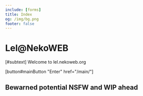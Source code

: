 ```yaml
---
include: [forms]
title: Index
og: /img/bg.png
footer: false
---
```


<!-- move main text to left and add a list of pages on the right ref: https://svelte.dev/ -->

# Lel@NekoWEB

[#subtext]
    Welcome to lel.nekoweb.org

[button#mainButton "Enter" href="/main/"]

## Bewarned potential NSFW and WIP ahead

